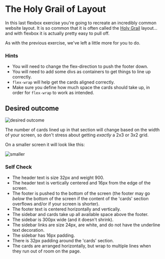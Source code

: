 # The Holy Grail of Layout

In this last flexbox exercise you're going to recreate an incredibly common 
website layout. It is so common that it is often called 
the [Holy Grail](https://www.google.com/search?q=holy+grail+layout&tbm=isch&sclient=img) 
layout... and with flexbox it is actually pretty easy to pull off.

As with the previous exercise, we've left a little more for you to do.

### Hints
- You will need to change the flex-direction to push the footer down.
- You will need to add some divs as containers to get things to line up correctly.
- `flex-wrap` will help get the cards aligned correctly.
-  Make sure you define how much space the cards should take up, in order 
for `flex-wrap` to work as intended.

## Desired outcome

![desired outcome](./desired-outcome.png)

The number of cards lined up in that section will change based on the width of 
your screen, so don't stress about getting _exactly_ a 2x3 or 3x2 grid.

On a smaller screen it will look like this:

![smaller](./desired-outcome-smaller.png)

### Self Check
- The header text is size 32px and weight 900.
- The header text is vertically centered and 16px from the edge of the screen.
- The footer is pushed to the bottom of the screen (the footer may go _below_ the 
bottom of the screen if the content of the 'cards' section overflows and/or if your
 screen is shorter).
- The footer text is centered horizontally and vertically.
- The sidebar and cards take up all available space above the footer.
- The sidebar is 300px wide (and it doesn't shrink).
- The sidebar links are size 24px, are white, and do not have the underline 
text decoration.
- The sidebar has 16px padding.
- There is 32px padding around the 'cards' section.
- The cards are arranged horizontally, but wrap to multiple lines when they run 
out of room on the page.
